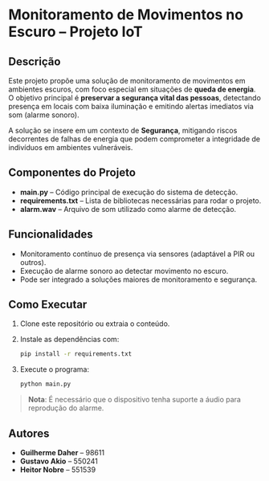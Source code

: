 
# Monitoramento de Movimentos no Escuro – Projeto IoT

## Descrição

Este projeto propõe uma solução de monitoramento de movimentos em ambientes escuros, com foco especial em situações de **queda de energia**. O objetivo principal é **preservar a segurança vital das pessoas**, detectando presença em locais com baixa iluminação e emitindo alertas imediatos via som (alarme sonoro).

A solução se insere em um contexto de **Segurança**, mitigando riscos decorrentes de falhas de energia que podem comprometer a integridade de indivíduos em ambientes vulneráveis.

## Componentes do Projeto

- **main.py** – Código principal de execução do sistema de detecção.
- **requirements.txt** – Lista de bibliotecas necessárias para rodar o projeto.
- **alarm.wav** – Arquivo de som utilizado como alarme de detecção.

## Funcionalidades

- Monitoramento contínuo de presença via sensores (adaptável a PIR ou outros).
- Execução de alarme sonoro ao detectar movimento no escuro.
- Pode ser integrado a soluções maiores de monitoramento e segurança.

## Como Executar

1. Clone este repositório ou extraia o conteúdo.
2. Instale as dependências com:

   ```bash
   pip install -r requirements.txt
   ```

3. Execute o programa:

   ```bash
   python main.py
   ```

> **Nota**: É necessário que o dispositivo tenha suporte a áudio para reprodução do alarme.

## Autores

- **Guilherme Daher** – 98611  
- **Gustavo Akio** – 550241  
- **Heitor Nobre** – 551539
